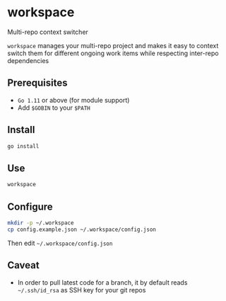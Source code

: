 # workspace
Multi-repo context switcher

`workspace` manages your multi-repo project and makes it easy to context switch them for different ongoing work items while respecting inter-repo dependencies

## Prerequisites
* `Go 1.11` or above (for module support)
* Add `$GOBIN` to your `$PATH`

## Install
```bash
go install
```

## Use
```bash
workspace
```

## Configure
```bash
mkdir -p ~/.workspace
cp config.example.json ~/.workspace/config.json
```
Then edit `~/.workspace/config.json`

## Caveat
* In order to pull latest code for a branch, it by default reads `~/.ssh/id_rsa` as SSH key for your git repos
